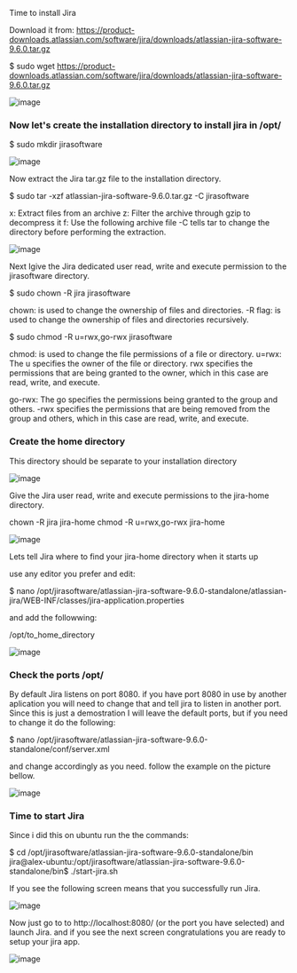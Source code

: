 Time to install Jira

Download it from:
https://product-downloads.atlassian.com/software/jira/downloads/atlassian-jira-software-9.6.0.tar.gz

$ sudo wget https://product-downloads.atlassian.com/software/jira/downloads/atlassian-jira-software-9.6.0.tar.gz

![image](https://user-images.githubusercontent.com/45543969/221382403-959705b4-7d5d-41c1-aba5-33e88e6d53e4.png)

<h3>Now let's create the installation directory to install jira in /opt/</h3>

$  sudo mkdir jirasoftware

![image](https://user-images.githubusercontent.com/45543969/221387218-ed0ced11-7e7f-4a33-9766-3a8cc4e3e581.png)

Now extract the Jira tar.gz file to the installation directory.

$ sudo tar -xzf atlassian-jira-software-9.6.0.tar.gz -C jirasoftware 

x: Extract files from an archive
z: Filter the archive through gzip to decompress it
f: Use the following archive file
-C tells tar to change the directory before performing the extraction.  

![image](https://user-images.githubusercontent.com/45543969/221387808-d620b8a6-0b47-4fcc-ba39-1560954b65cc.png)

Next Igive the Jira dedicated user read, write and execute permission to the jirasoftware directory.

$ sudo chown -R jira jirasoftware

chown: is used to change the ownership of files and directories.
-R flag: is used to change the ownership of files and directories recursively.

$ sudo chmod -R u=rwx,go-rwx jirasoftware

chmod: is used to change the file permissions of a file or directory.
u=rwx: The u specifies the owner of the file or directory. rwx specifies the permissions 
that are being granted to the owner, which in this case are read, write, and execute.

go-rwx: The go specifies the permissions being granted to the group and others. -rwx specifies 
the permissions that are being removed from the group and others, which in this case are read,
write, and execute.

<h3>Create the home directory</h3>

This directory should be separate to your installation directory

![image](https://user-images.githubusercontent.com/45543969/221395531-e76b37cc-34b5-4c80-88ff-345f34062dc5.png)

Give the Jira user read, write and execute permissions to the jira-home directory.

chown -R jira jira-home
chmod -R u=rwx,go-rwx jira-home

![image](https://user-images.githubusercontent.com/45543969/221395666-f69182e3-f680-4c86-af1a-9f7b8d2fb66b.png)

Lets tell Jira where to find your jira-home directory when it starts up

use any editor you prefer and edit:

$ nano /opt/jirasoftware/atlassian-jira-software-9.6.0-standalone/atlassian-jira/WEB-INF/classes/jira-application.properties

and add the followwing:

/opt/to_home_directory

![image](https://user-images.githubusercontent.com/45543969/221651519-638eb597-c4de-4cae-8984-772c19794d28.png)


<h3>Check the ports /opt/</h3>

By default Jira listens on port 8080. if you have port 8080 in use by another aplication you will need to change that
and tell jira to listen in another port. Since this is just a demostration I will leave the default ports, but if 
you need to change it  do the following:

$ nano /opt/jirasoftware/atlassian-jira-software-9.6.0-standalone/conf/server.xml

and change accordingly as you need. follow the example on the picture bellow.

![image](https://user-images.githubusercontent.com/45543969/221662658-1af50c02-8424-498f-86cc-f606208c86b7.png)

<h3>Time to start Jira</h3>

Since i did this on ubuntu run the the commands:

$ cd /opt/jirasoftware/atlassian-jira-software-9.6.0-standalone/bin
jira@alex-ubuntu:/opt/jirasoftware/atlassian-jira-software-9.6.0-standalone/bin$ ./start-jira.sh

If you see the following screen means that you successfully run Jira.

![image](https://user-images.githubusercontent.com/45543969/221676675-76a410b2-75f8-41a4-a2a5-79df9183e19d.png)

Now just go to to http://localhost:8080/ (or the port you have selected) and launch Jira. and if you see the next screen
congratulations you are ready to setup your jira app.

![image](https://user-images.githubusercontent.com/45543969/221678222-7e4c1279-01b7-4ebe-b2c6-8e7143890e11.png)


